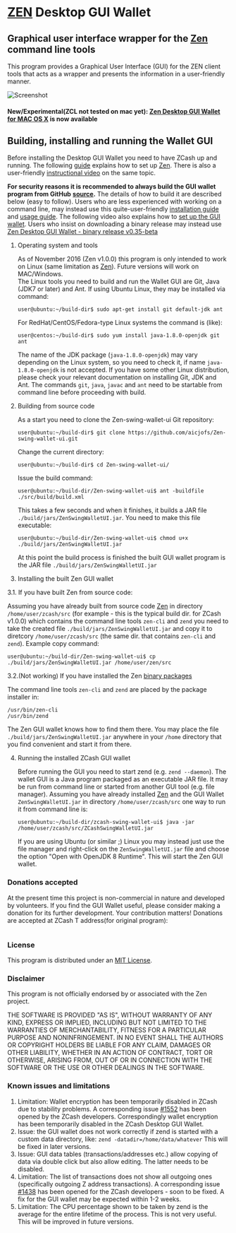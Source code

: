 # [ZEN](https://zencash.io/) Desktop GUI Wallet

## Graphical user interface wrapper for the [Zen](https://zencash.io/) command line tools

This program provides a Graphical User Interface (GUI) for the ZEN client tools that acts as a wrapper and 
presents the information in a user-friendly manner.

![Screenshot](https://github.com/aicjofs/Zen-swing-wallet-ui/raw/master/docs/ZclassicWallet.png "Main Window")

#### New/Experimental(ZCL not tested on mac yet): [Zen Desktop GUI Wallet for MAC OS X](https://github.com/aicjofs/Zen-swing-wallet-ui/blob/master/docs/Readme-Mac.md) is now available

## Building, installing and running the Wallet GUI

Before installing the Desktop GUI Wallet you need to have ZCash up and running. The following [guide](https://github.com/z-classic/Zen/wiki/1.0-User-Guide) 
explains how to set up [Zen](https://Zen.org). There is also a user-friendly [instructional video](https://www.youtube.com/watch?v=ZoRFLkZG0zg&feature=youtu.be)
on the same topic.

**For security reasons it is recommended to always build the GUI wallet program from GitHub**
**[source](https://github.com/aicjofs/Zen-swing-wallet-ui/archive/master.zip).**
The details of how to build it are described below (easy to follow).
Users who are less experienced with working on a command line, may instead use this 
quite-user-friendly [installation guide](https://www.cryptocompare.com/wallets/guides/how-to-install-the-zcash-gui-wallet) 
and [usage guide](https://www.cryptocompare.com/wallets/guides/how-to-use-the-zcash-gui-wallet).
The following video also explains how to [set up the GUI wallet](https://www.youtube.com/watch?v=IDifG4h1bgE). 
Users who insist on downloading a binary release may instead 
use [Zen Desktop GUI Wallet - binary release v0.35-beta](https://github.com/aicjofs/Zen-swing-wallet-ui/blob/master/docs/Release_0.35-beta.md)


1. Operating system and tools

   As of November 2016 (Zen v1.0.0) this program is only intended to work on Linux 
   (same limitation as [Zen](https://zencash.io/)). Future versions will work on MAC/Windows.  
   The Linux tools you need to build and run the Wallet GUI are Git, Java (JDK7 or later) and 
   Ant. If using Ubuntu Linux, they may be installed via command: 
   ```
   user@ubuntu:~/build-dir$ sudo apt-get install git default-jdk ant
   ``` 
   For RedHat/CentOS/Fedora-type Linux systems the command is (like):
   ```
   user@centos:~/build-dir$ sudo yum install java-1.8.0-openjdk git ant 
   ```
   The name of the JDK package (`java-1.8.0-openjdk`) may vary depending on the Linux system, so you need to
   check it, if name `java-1.8.0-openjdk` is not accepted.
   If you have some other Linux distribution, please check your relevant documentation on installing Git, 
   JDK and Ant. The commands `git`, `java`, `javac` and `ant` need to be startable from command line 
   before proceeding with build.

2. Building from source code

   As a start you need to clone the Zen-swing-wallet-ui Git repository:
   ```
   user@ubuntu:~/build-dir$ git clone https://github.com/aicjofs/Zen-swing-wallet-ui.git
   ```
   Change the current directory:
   ```
   user@ubuntu:~/build-dir$ cd Zen-swing-wallet-ui/
   ```
   Issue the build command:
   ```
   user@ubuntu:~/build-dir/Zen-swing-wallet-ui$ ant -buildfile ./src/build/build.xml
   ```
   This takes a few seconds and when it finishes, it builds a JAR file `./build/jars/ZenSwingWalletUI.jar`. 
   You need to make this file executable:
   ```
   user@ubuntu:~/build-dir/Zen-swing-wallet-ui$ chmod u+x ./build/jars/ZenSwingWalletUI.jar
   ```
   At this point the build process is finished the built GUI wallet program is the JAR 
   file `./build/jars/ZenSwingWalletUI.jar`

3. Installing the built Zen GUI wallet

  3.1. If you have built Zen from source code:

   Assuming you have already built from source code [Zen](https://zencash.io/) in directory `/home/user/zcash/src` (for 
   example - this is the typical build dir. for ZCash v1.0.0) which contains the command line tools `zen-cli` 
   and `zend` you need to take the created file `./build/jars/ZenSwingWalletUI.jar` and copy it 
   to diretcory `/home/user/zcash/src` (the same dir. that contains `zen-cli` and `zend`). Example copy command:
   ```
   user@ubuntu:~/build-dir/Zen-swing-wallet-ui$ cp ./build/jars/ZenSwingWalletUI.jar /home/user/zen/src    
   ```
   
  3.2.(Not working) If you have installed the Zen [binary packages](https://github.com/zcash/zcash/wiki/Debian-binary-packages)

   The command line tools `zen-cli` and `zend` are placed by the package installer in:
   ```
   /usr/bin/zen-cli
   /usr/bin/zend
   ```
   The Zen GUI wallet knows how to find them there. You may place the file  `./build/jars/ZenSwingWalletUI.jar`
   anywhere in your `/home` directory that you find convenient and start it from there.

4. Running the installed ZCash GUI wallet

   Before running the GUI you need to start zend (e.g. `zend --daemon`). The wallet GUI is a Java program packaged 
   as an executable JAR file. It may be run from command line or started from another GUI tool (e.g. file manager). 
   Assuming you have already installed [Zen](https://zencash.io/) and the GUI Wallet `ZenSwingWalletUI.jar` in 
   directory `/home/user/zcash/src` one way to run it from command line is:
   ```
   user@ubuntu:~/build-dir/zcash-swing-wallet-ui$ java -jar /home/user/zcash/src/ZCashSwingWalletUI.jar
   ```
   If you are using Ubuntu (or similar ;) Linux you may instead just use the file manager and 
   right-click on the `ZenSwingWalletUI.jar` file and choose the option "Open with OpenJDK 8 Runtime". 
   This will start the Zen GUI wallet.

### Donations accepted
At the present time this project is non-commercial in nature and developed by volunteers. If you find the GUI
Wallet useful, please consider making a donation for its further development. Your contribution matters! Donations 
are accepted at ZCash T address(for original program):
```

```


### License
This program is distributed under an [MIT License](https://github.com/aicjofs/Zen-swing-wallet-ui/raw/master/LICENSE).

### Disclaimer
This program is not officially endorsed by or associated with the Zen project.

THE SOFTWARE IS PROVIDED "AS IS", WITHOUT WARRANTY OF ANY KIND, EXPRESS OR
IMPLIED, INCLUDING BUT NOT LIMITED TO THE WARRANTIES OF MERCHANTABILITY,
FITNESS FOR A PARTICULAR PURPOSE AND NONINFRINGEMENT. IN NO EVENT SHALL THE
AUTHORS OR COPYRIGHT HOLDERS BE LIABLE FOR ANY CLAIM, DAMAGES OR OTHER
LIABILITY, WHETHER IN AN ACTION OF CONTRACT, TORT OR OTHERWISE, ARISING FROM,
OUT OF OR IN CONNECTION WITH THE SOFTWARE OR THE USE OR OTHER DEALINGS IN THE
SOFTWARE.

### Known issues and limitations

1. Limitation: Wallet encryption has been temporarily disabled in ZCash due to stability problems. A corresponding issue 
[#1552](https://github.com/zcash/zcash/issues/1552) has been opened by the ZCash developers. Correspondingly
wallet encryption has been temporarily disabled in the ZCash Desktop GUI Wallet.
1. Issue: the GUI wallet does not work correctly if zend is started with a custom data directory, like:
`zend -datadir=/home/data/whatever` This will be fixed in later versions.
1. Issue: GUI data tables (transactions/addresses etc.) allow copying of data via double click but also allow editing. 
The latter needs to be disabled. 
1. Limitation: The list of transactions does not show all outgoing ones (specifically outgoing Z address 
transactions). A corresponding issue [#1438](https://github.com/zcash/zcash/issues/1438) has been opened 
for the ZCash developers - soon to be fixed. A fix for the GUI wallet may be expected within 1-2 weeks. 
1. Limitation: The CPU percentage shown to be taken by zend is the average for the entire lifetime of the process. 
This is not very useful. This will be improved in future versions.

